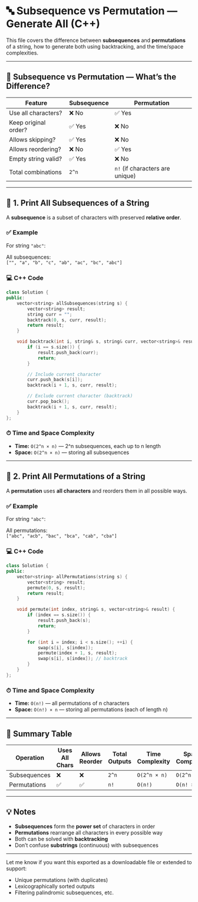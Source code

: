 # 🔤 Subsequence vs Permutation — Generate All (C++)

This file covers the difference between **subsequences** and **permutations** of a string, how to generate both using backtracking, and the time/space complexities.

---

## 🧠 Subsequence vs Permutation — What’s the Difference?

| Feature              | Subsequence                             | Permutation                      |
|----------------------|------------------------------------------|----------------------------------|
| Use all characters?  | ❌ No                                    | ✅ Yes                           |
| Keep original order? | ✅ Yes                                   | ❌ No                            |
| Allows skipping?     | ✅ Yes                                   | ❌ No                            |
| Allows reordering?   | ❌ No                                    | ✅ Yes                           |
| Empty string valid?  | ✅ Yes                                   | ❌ No                            |
| Total combinations   | `2^n`                                    | `n!` (if characters are unique)  |

---

## 📌 1. Print All Subsequences of a String

A **subsequence** is a subset of characters with preserved **relative order**.

### ✅ Example

For string `"abc"`:

All subsequences:  
`["", "a", "b", "c", "ab", "ac", "bc", "abc"]`

### 💻 C++ Code

```cpp
class Solution {
public:
    vector<string> allSubsequences(string s) {
        vector<string> result;
        string curr = "";
        backtrack(0, s, curr, result);
        return result;
    }

    void backtrack(int i, string& s, string& curr, vector<string>& result) {
        if (i == s.size()) {
            result.push_back(curr);
            return;
        }

        // Include current character
        curr.push_back(s[i]);
        backtrack(i + 1, s, curr, result);

        // Exclude current character (backtrack)
        curr.pop_back();
        backtrack(i + 1, s, curr, result);
    }
};
```

### ⏱ Time and Space Complexity

- **Time:** `O(2^n × n)` — 2^n subsequences, each up to n length
- **Space:** `O(2^n × n)` — storing all subsequences

---

## 📌 2. Print All Permutations of a String

A **permutation** uses **all characters** and reorders them in all possible ways.

### ✅ Example

For string `"abc"`:

All permutations:  
`["abc", "acb", "bac", "bca", "cab", "cba"]`

### 💻 C++ Code

```cpp
class Solution {
public:
    vector<string> allPermutations(string s) {
        vector<string> result;
        permute(0, s, result);
        return result;
    }

    void permute(int index, string& s, vector<string>& result) {
        if (index == s.size()) {
            result.push_back(s);
            return;
        }

        for (int i = index; i < s.size(); ++i) {
            swap(s[i], s[index]);
            permute(index + 1, s, result);
            swap(s[i], s[index]); // backtrack
        }
    }
};
```

### ⏱ Time and Space Complexity

- **Time:** `O(n!)` — all permutations of n characters
- **Space:** `O(n!) × n` — storing all permutations (each of length n)

---

## 📝 Summary Table

| Operation     | Uses All Chars | Allows Reorder | Total Outputs | Time Complexity | Space Complexity |
|---------------|----------------|----------------|----------------|------------------|-------------------|
| Subsequences  | ❌             | ❌             | `2^n`          | `O(2^n × n)`     | `O(2^n × n)`       |
| Permutations  | ✅             | ✅             | `n!`           | `O(n!)`          | `O(n! × n)`        |

---

## 💡 Notes

- **Subsequences** form the **power set** of characters in order
- **Permutations** rearrange all characters in every possible way
- Both can be solved with **backtracking**
- Don’t confuse **substrings** (continuous) with subsequences

---

Let me know if you want this exported as a downloadable file or extended to support:
- Unique permutations (with duplicates)
- Lexicographically sorted outputs
- Filtering palindromic subsequences, etc.
